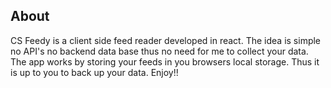 ## About
CS Feedy is a client side feed reader developed in react.
The idea is simple no API's no backend data base thus no need for
me to collect your data. The app works by storing your feeds in
you browsers local storage. Thus it is up to you to back up your data.
Enjoy!!